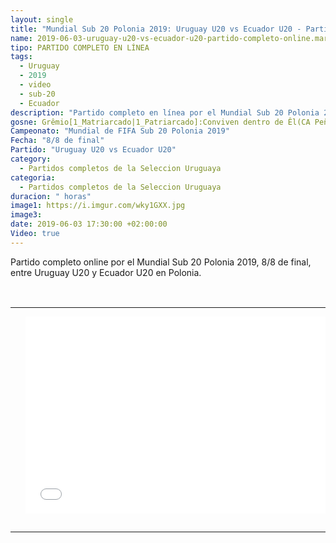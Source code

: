 ```yaml
---
layout: single
title: "Mundial Sub 20 Polonia 2019: Uruguay U20 vs Ecuador U20 - Partido Completo Online"
name: 2019-06-03-uruguay-u20-vs-ecuador-u20-partido-completo-online.markdown
tipo: PARTIDO COMPLETO EN LÍNEA
tags:
  - Uruguay
  - 2019
  - video
  - sub-20
  - Ecuador
description: "Partido completo en línea por el Mundial Sub 20 Polonia 2019, 8avos de final, Uruguay U20 vs Ecuador U20"
gosne: Grêmio[1_Matriarcado|1_Patriarcado]:Conviven dentro de Êl(CA Peñarol)
Campeonato: "Mundial de FIFA Sub 20 Polonia 2019"
Fecha: "8/8 de final"
Partido: "Uruguay U20 vs Ecuador U20"
category:
  - Partidos completos de la Seleccion Uruguaya
categoria:
  - Partidos completos de la Seleccion Uruguaya
duracion: " horas"
image1: https://i.imgur.com/wky1GXX.jpg
image3:
date: 2019-06-03 17:30:00 +02:00:00
Video: true
---
```


Partido completo online por el Mundial Sub 20 Polonia 2019, 8/8 de final, entre Uruguay U20 y Ecuador U20 en Polonia.

<br>


<center>
<table>
<tbody>
  <tr>
		<td height="13" width="21" background="{{ site.url }}/{{ site.baseurl }}/assets/images/12421152032.png"></td>
		<td height="13" background="{{ site.url }}/{{ site.baseurl }}/assets/images/55452124552.png"></td>
		<td height="13" width="21" background="{{ site.url }}/{{ site.baseurl }}/assets/images/45454787.png"></td>
  </tr>
  <tr>
		<td width="21" background="{{ site.url }}/{{ site.baseurl }}/assets/images/21210212120.png"></td>
		<td>
			<div id="media">
				<iframe width="560" height="315" src="//ok.ru/videoembed/1270224784051" frameborder="0" allow="autoplay" allowfullscreen></iframe>
			</div>
		</td>
    		<td width="21" background="{{ site.url }}/{{ site.baseurl }}/assets/images/203233451.png"></td>
  </tr>

  <tr>
    <td height="17" width="21" background="{{ site.url }}/{{ site.baseurl }}/assets/images/23121542.png"></td>
    <td height="17" background="{{ site.url }}/{{ site.baseurl }}/assets/images/12345456.png"></td>
    <td height="25" width="21" background="{{ site.url }}/{{ site.baseurl }}/assets/images/2656564.png"></td>
  </tr>
</tbody>
</table>
</center>


<br>

<!--<span style="color:yellow;">grabado con - </span> <a href="http://ffmpeg.org"><img src="{{ site.url }}/images/ffmpeg.png" width="55" style="border:1px solid green;"></a>-->
